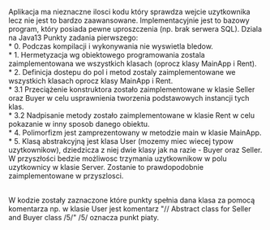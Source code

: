 Aplikacja ma nieznaczne ilosci kodu który sprawdza wejcie uzytkownika lecz nie jest to bardzo zaawansowane.
Implementacyjnie jest to bazowy program, który posiada pewne uproszczenia (np. brak serwera SQL).
Dziala na Java13
Punkty zadania pierwszego:<br/>
	* 0. Podczas kompilacji i wykonywania nie wyswietla bledow.<br/>
	* 1. Hermetyzacja wg obiektowego programowania zostala zaimplementowana we wszystkich klasach (oprocz klasy MainApp i Rent).<br/>
	* 2. Definicja dostepu do pol i metod zostaly zaimplementowane we wszystkich klasach oprocz klasy MainApp i Rent.<br/>
		* 3.1 Przeciążenie konstruktora zostało zaimplementowane w klasie Seller oraz Buyer w celu usprawnienia tworzenia podstawowych instancji tych klas.<br/>
		* 3.2 Nadpisanie metody zostało zaimplementowane w klasie Rent w celu pokazanie w inny sposob danego obiektu.<br/>
	* 4. Polimorfizm jest zamprezentowany w metodzie main w klasie MainApp.<br/>
	* 5. Klasą abstrakcyjną jest klasa User (mozemy miec wiecej typow uzytkownikow), dziedzicza z niej dwie klasy jak na razie - Buyer oraz Seller. W przyszłości bedzie możliwosc trzymania uzytkownikow w polu uzytkownicy w klasie Server. Zostanie to prawdopodobnie zaimplementowane w przyszlosci.<br/><br/>
	
W kodzie zostały zaznaczone które punkty spełnia dana klasa za pomocą komentarza np.
w klasie User jest komentarz "// Abstract class for Seller and Buyer class \/5\/"
\/5\/ oznacza punkt piaty. 
